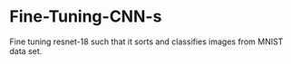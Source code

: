 # Fine-Tuning-CNN-s
Fine tuning resnet-18 such that it sorts and classifies images from MNIST data set.
